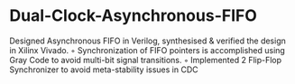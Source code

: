 # Dual-Clock-Asynchronous-FIFO
Designed Asynchronous FIFO in Verilog, synthesised &amp; verified the design in Xilinx Vivado. ◦ Synchronization of FIFO pointers is accomplished using Gray Code to avoid multi-bit signal transitions. ◦ Implemented 2 Flip-Flop Synchronizer to avoid meta-stability issues in CDC

